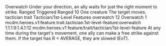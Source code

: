 <ability>
  <name>Overwatch</name>
  <flavor>Under your direction, an ally waits for just the right moment to strike.</flavor>
  <keywords>
    <keyword>Ranged</keyword>
  </keywords>
  <type>Triggered</type>
  <distance>Ranged 10</distance>
  <target>One creature</target>
  <trigger>The target moves.</trigger>
  <metadata>
    <class>tactician</class>
    <feature_type>trait</feature_type>
    <file_dpath>Tactician/1st-Level Features</file_dpath>
    <item_id>overwatch</item_id>
    <item_index>12</item_index>
    <item_name>Overwatch</item_name>
    <level>1</level>
    <scc>mcdm.heroes.v1:feature.trait.tactician.1st-level-feature:overwatch</scc>
    <scdc>1.1.1:9.1.4.1:12</scdc>
    <source>mcdm.heroes.v1</source>
    <type>feature/trait/tactician/1st-level-feature</type>
  </metadata>
  <effects>
    <effect type="mundane">At any time during the target&apos;s movement, one ally can make a free strike against them.</effect>
    <effect type="mundane" cost="Spend 1 Focus">If the target has R &lt; AVERAGE, they are slowed (EoT).</effect>
  </effects>
</ability>
